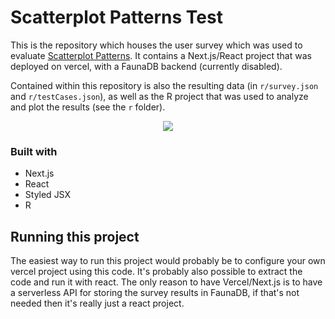 # Scatterplot Patterns Test

This is the repository which houses the user survey which was used to evaluate [Scatterplot Patterns](https://github.com/galnegus/scatterplot-patterns). It contains a Next.js/React project that was deployed on vercel, with a FaunaDB backend (currently disabled).

Contained within this repository is also the resulting data (in `r/survey.json` and `r/testCases.json`), as well as the R project that was used to analyze and plot the results (see the `r` folder).

<div align="center">
  <kbd>
    <img src="https://user-images.githubusercontent.com/5460138/122098402-15c61100-ce11-11eb-8b9c-ab3770b75661.png" />
  </kbd>
</div>

### Built with

- Next.js
- React
- Styled JSX
- R

## Running this project

The easiest way to run this project would probably be to configure your own vercel project using this code. It's probably also possible to extract the code and run it with react. The only reason to have Vercel/Next.js is to have a serverless API for storing the survey results in FaunaDB, if that's not needed then it's really just a react project.
